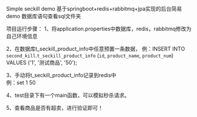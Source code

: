 Simple seckill demo
基于springboot+redis+rabbitmq+jpa实现的后台简易demo
数据库语句查看sql文件夹

项目运行步骤：
1、将application.properties中数据库，redis，rabbitmq修改为自己环境信息

2、在数据库t_seckill_product_info中任意预置一条数据，
   例：INSERT INTO `second_kill`.`t_seckill_product_info` (`id`, `product_name`, `product_num`) VALUES ('1', '测试商品', '50');
   
3、手动将t_seckill_product_info记录到redis中  
   例：set 1 50
   
4、test目录下有一个main函数，可以模拟秒杀请求。

5、查看商品是否有超卖，进行验证即可！
